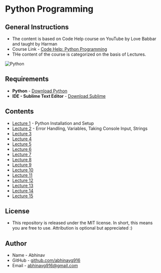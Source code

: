 # Python Programming
## General Instructions
* The content is based on Code Help course on YouTube by Love Babbar and taught by Harman
* Course Link - [Code Help: Python Programming](https://www.youtube.com/watch?v=xSDLwlAAVNg&list=PLDzeHZWIZsTrPQHBWT0Rxjc37n6DjUpbf)
* THe content of the course is categorized on the basis of Lectures.

![Python](https://www.python.org/static/community_logos/python-logo-generic.svg)

## Requirements
* __Python__ - [Download Python](https://www.python.org/downloads/)
* __IDE - Sublime Text Editor__ - [Download Sublime](https://www.sublimetext.com/3)

## Contents
* [Lecture 1](https://github.com/abhinavg916/ytcodehelp-python/tree/master/Lectures/Lecture%201) - Python Installation and Setup
* [Lecture 2]() - Error Handling, Variables, Taking Console Input, Strings
* [Lecture 3]()
* [Lecture 4]()
* [Lecture 5]()
* [Lecture 6]()
* [Lecture 7]()
* [Lecture 8]()
* [Lecture 9]()
* [Lecture 10]()
* [Lecture 11]()
* [Lecture 12]()
* [Lecture 13]()
* [Lecture 14]()
* [Lecture 15]()

## License
* This repository is released under the MIT license. In short, this means you are free to use. 
  Attribution is optional but appreciated :)
## Author
* Name - Abhinav
* GitHub - [github.com/abhinavg916](https://github.com/abhinavg916)
* Email - abhinavg916@gmail.com
